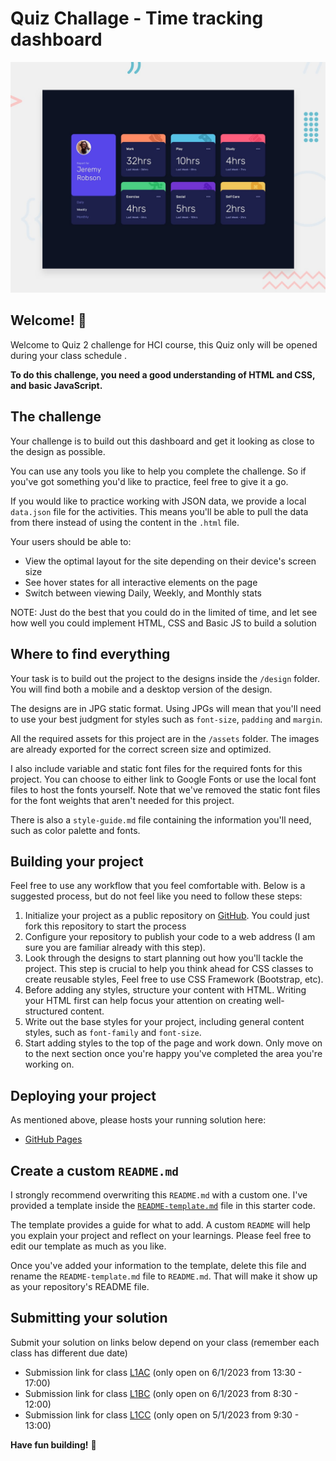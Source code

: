 # Quiz Challage - Time tracking dashboard

![Design preview for the News homepage coding challenge](./design/desktop-preview.jpg)

## Welcome! 👋

Welcome to Quiz 2 challenge for HCI course, this Quiz only will be opened during your class schedule .

**To do this challenge, you need a good understanding of HTML and CSS, and basic JavaScript.**

## The challenge

Your challenge is to build out this dashboard and get it looking as close to the design as possible.

You can use any tools you like to help you complete the challenge. So if you've got something you'd like to practice, feel free to give it a go.

If you would like to practice working with JSON data, we provide a local `data.json` file for the activities. This means you'll be able to pull the data from there instead of using the content in the `.html` file.

Your users should be able to:

- View the optimal layout for the site depending on their device's screen size
- See hover states for all interactive elements on the page
- Switch between viewing Daily, Weekly, and Monthly stats

NOTE: 
Just do the best that you could do in the limited of time, and let see how well you could implement HTML, CSS and Basic JS to build a solution

## Where to find everything

Your task is to build out the project to the designs inside the `/design` folder. You will find both a mobile and a desktop version of the design. 

The designs are in JPG static format. Using JPGs will mean that you'll need to use your best judgment for styles such as `font-size`, `padding` and `margin`. 

All the required assets for this project are in the `/assets` folder. The images are already exported for the correct screen size and optimized.

I also include variable and static font files for the required fonts for this project. You can choose to either link to Google Fonts or use the local font files to host the fonts yourself. Note that we've removed the static font files for the font weights that aren't needed for this project.

There is also a `style-guide.md` file containing the information you'll need, such as color palette and fonts.

## Building your project

Feel free to use any workflow that you feel comfortable with. Below is a suggested process, but do not feel like you need to follow these steps:

1. Initialize your project as a public repository on [GitHub](https://github.com/). You could just fork this repository to start the process
2. Configure your repository to publish your code to a web address (I am sure you are familiar already with this step). 
3. Look through the designs to start planning out how you'll tackle the project. This step is crucial to help you think ahead for CSS classes to create reusable styles, Feel free to use CSS Framework (Bootstrap, etc).
4. Before adding any styles, structure your content with HTML. Writing your HTML first can help focus your attention on creating well-structured content.
5. Write out the base styles for your project, including general content styles, such as `font-family` and `font-size`.
6. Start adding styles to the top of the page and work down. Only move on to the next section once you're happy you've completed the area you're working on.

## Deploying your project

As mentioned above, please hosts your running solution here:

- [GitHub Pages](https://pages.github.com/)

## Create a custom `README.md`

I strongly recommend overwriting this `README.md` with a custom one. I've provided a template inside the [`README-template.md`](./README-template.md) file in this starter code.

The template provides a guide for what to add. A custom `README` will help you explain your project and reflect on your learnings. Please feel free to edit our template as much as you like.

Once you've added your information to the template, delete this file and rename the `README-template.md` file to `README.md`. That will make it show up as your repository's README file.

## Submitting your solution

Submit your solution on links below depend on your class (remember each class has different due date)

* Submission link for class [L1AC](https://forms.office.com/r/JR157cR8nz) (only open on 6/1/2023 from 13:30 - 17:00)
* Submission link for class [L1BC](https://forms.office.com/r/6LGsa2siuJ) (only open on 6/1/2023 from 8:30 - 12:00)
* Submission link for class [L1CC](https://forms.office.com/r/FL0AZjSCNi) (only open on 5/1/2023 from 9:30 - 13:00)

**Have fun building!** 🚀
